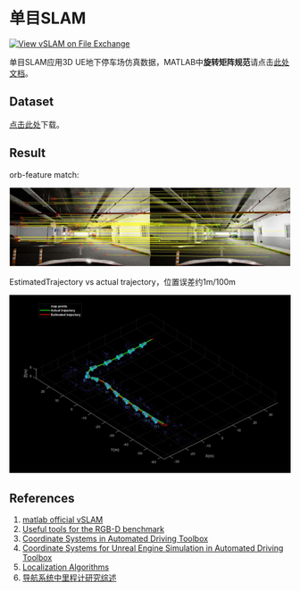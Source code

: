 # 单目SLAM

[![View vSLAM on File Exchange](https://www.mathworks.com/matlabcentral/images/matlab-file-exchange.svg)](https://ww2.mathworks.cn/matlabcentral/fileexchange/173325-vslam)

单目SLAM应用3D UE地下停车场仿真数据，MATLAB中**旋转矩阵规范**请点击[此处文档](./rotationMatrix.md)。

## Dataset

[点击此处](https://github.com/cuixing158/vSLAM/releases/download/v1.0.0/vSLAM_Dataset.zip)下载。

## Result

orb-feature match:

![orb-match](images/orb_match.jpg)<br>

EstimatedTrajectory vs actual trajectory，位置误差约1m/100m

![orb-map](images/sim20220607.jpg)<br>

## References

1. [matlab official vSLAM](https://ww2.mathworks.cn/help/vision/visual-simultaneous-localization-and-mapping-slam.html?requestedDomain=cn)
1. [Useful tools for the RGB-D benchmark](https://vision.in.tum.de/data/datasets/rgbd-dataset/tools)<br>
1. [Coordinate Systems in Automated Driving Toolbox](https://ww2.mathworks.cn/help/driving/ug/coordinate-systems.html)<br>
1. [Coordinate Systems for Unreal Engine Simulation in Automated Driving Toolbox](https://ww2.mathworks.cn/help/driving/ug/coordinate-systems-for-3d-simulation-in-automated-driving-toolbox.html)
1. [Localization Algorithms](https://ww2.mathworks.cn/help/nav/localization-algorithms.html)
1. [导航系统中里程计研究综述](https://cloud.tencent.com/developer/article/1812407)
